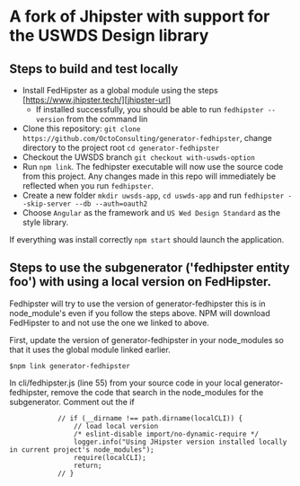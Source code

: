 # A fork of Jhipster with support for the USWDS Design library

Steps to build and test locally
--- 
- Install FedHipster as a global module using the steps [https://www.jhipster.tech/][jhipster-url]
    - If installed successfully, you should be able to run `fedhipster --version` from the command lin
- Clone this repository: `git clone https://github.com/OctoConsulting/generator-fedhipster`, change directory to the project root `cd generator-fedhipster`
- Checkout the UWSDS branch `git checkout with-uswds-option`
- Run `npm link`. The fedhipster executable will now use the source code from this project. Any changes made in this repo will immediately be reflected when you run `fedhipster`.
- Create a new folder `mkdir uwsds-app`, `cd uswds-app` and run `fedhipster --skip-server --db --auth=oauth2`
- Choose `Angular` as the framework and `US Wed Design Standard` as the style library.

If everything was install correctly `npm start` should launch the application.

Steps to use the subgenerator ('fedhipster entity foo') with using a local version on FedHipster.
--- 

Fedhipster will try to use the version of generator-fedhipster this is in node_module's even if you follow the steps above.
NPM will download FedHipster to and not use the one we linked to above.

First, update the version of generator-fedhipster in your node_modules so that it uses the global module linked earlier.

```
$npm link generator-fedhipster
```

In cli/fedhipster.js (line 55) from your source code in your local generator-fedhipster, remove the code that search in the node_modules for the subgenerator. Comment out the if
```
            // if (__dirname !== path.dirname(localCLI)) {
                // load local version
                /* eslint-disable import/no-dynamic-require */
                logger.info("Using JHipster version installed locally in current project's node_modules");
                require(localCLI);
                return;
            // }
```


